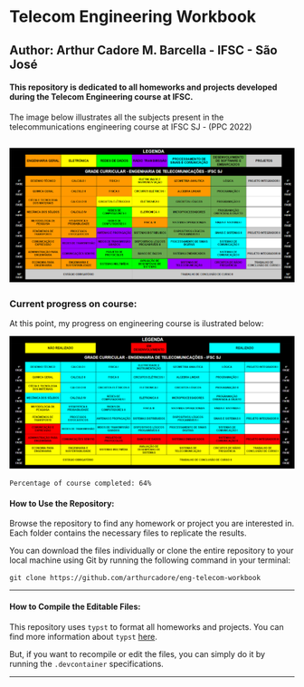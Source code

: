 # Telecom Engineering Workbook
## Author: Arthur Cadore M. Barcella - IFSC - São José

#### This repository is dedicated to all homeworks and projects developed during the Telecom Engineering course at IFSC. 

The image below illustrates all the subjects present in the telecommunications engineering course at IFSC SJ - (PPC 2022)

![main](./pictures/main.png)
---

### Current progress on course: 

At this point, my progress on engineering course is ilustrated below: 

![progress](./pictures/progress.png)

```
Percentage of course completed: 64%
```

#### How to Use the Repository:

Browse the repository to find any homework or project you are interested in. Each folder contains the necessary files to replicate the results. 

You can download the files individually or clone the entire repository to your local machine using Git by running the following command in your terminal:

```
git clone https://github.com/arthurcadore/eng-telecom-workbook
```
---

#### How to Compile the Editable Files:

This repository uses `typst` to format all homeworks and projects. You can find more information about `typst` [here](https://github.com/typst/typst). 

But, if you want to recompile or edit the files, you can simply do it by running the `.devcontainer` specifications. 

---
